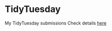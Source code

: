 # TidyTuesday
My TidyTuesday submissions
Check details [here](https://github.com/r-kale/tidytuesday/blob/master/MyTidyTuesdayViz.md)
